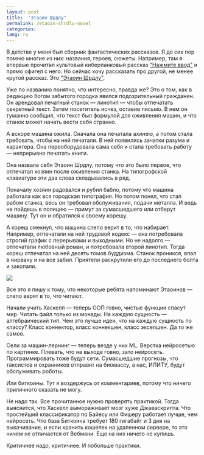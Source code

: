 ```yaml
---
layout: post
title:  "Этаоин Шрдлу"
permalink: /etaoin-shrdlu-novel
categories:
lang: ru
---
```


[enter.txt]: http://lib.ru/INOFANT/WARLI/enter.txt

[etaoin.txt]: http://lib.ru/INOFANT/BRAUN_F/etaoin.txt

В детстве у меня был сборник фантастических рассказов. Я до сих пор помню многие
из них: названия, героев, сюжеты. Например, там я впервые прочитал культовый
киберпанковый рассказ ["Нажмите ввод"][enter.txt] и прямо офигел с него. Но
сейчас хочу рассказать про другой, не менее крутой рассказ. Это ["Этаоин
Шрдлу"][etaoin.txt].

Уже по названию понятно, что интересно, правда же? Это о том, как в редакцию
богом забытого городка явился подозрительный гражданин. Он арендовал печатный
станок — линотип — чтобы отпечатать секретный текст. Затем посетитель исчез,
оставив письмо. В нем он туманно сообщил, что текст был формулой для оживления
машин, и что станок может начать вести себя странно.

А вскоре машина ожила. Сначала она печатала ахинею, а потом стала требовать,
чтобы на ней печатали. В ней появились зачатки разума и характера. Она
переоборудовала сама себя и стала требовать работу — непрерывно печатать книги.

Она назвала себя Этаоин Шрдлу, потому что это было первое, что отпечатал хозяин
после оживления станка. На типографской клавиатуре эти два слова складывались в
ряд.

Поначалу хозяин радовался и рубил бабло, потому что машина работала как вся
городская типография. Но потом понял, что стал рабом станка, весь он требовал
обслуживания, подачи металла. И ведь не пойдешь в полицию — примут за
сумасшедшего или отберут машину. Тут он и обратился к своему корешу.

А кореш смекнул, что машина слепо верит в то, что набирает. Например, отпечатали
на ней трудовой кодекс — она потребовала строгий график с перерывами и
выходными. Но не надолго — отпечатали любовный роман, и потребовала второй
линотип. Тогда кореш отпечатал на ней десять томов буддизма. Станок проникся,
впал в нирвану и на все забил. Приятели раскрутили его до последнего болта и
закопали.

![](https://user-images.githubusercontent.com/1059232/46335398-f589a000-c62f-11e8-880c-ac78aad690e1.jpg)

Все это я пишу к тому, что некоторые ребята напоминают Этаоинов — слепо верят в
то, что читают.

Начали учить Хаскелл — теперь ООП говно, чистые функции спасут мир. Читать
файл только из монады. На каждую сущность — алгебраический тип. Чем это лучше
идеи, что на каждую сущность по классу? Класс коннектор, класс коннекшен, класс
эксепшен. Да то же самое.

Сели за машин-лернинг — теперь везде у них ML. Верстка нейросетью по
картинке. Плевать, что на выходе говно, зато нейросеть. Программировать тоже
будут сети. Сумасшедшие прогнозы, что таксистов и охранников отправят на
биомассу, а нас, ИЛИТУ, будут обслуживать роботы.

Или биткоины. Тут я воздержусь от комментариев, потому что ничего приличного
сказать не могу.

Не надо так. Все прочитанное нужно проверять практикой. Тогда выяснится, что
Хаскелл вымораживает мозг хуже Джаваскрипта. Что простейший классификатор по
Байесу или Фишеру работает лучше, чем нейросеть. Что база Биткоина требует 180
гигабайт и 3 дня на выкачивание, и если хранить кошелек на удаленном сервере, то
это ничем не отличается от Вебмани. Еще на них ничего не купишь.

Критичнее надо, критичнее. И побольше практики.
